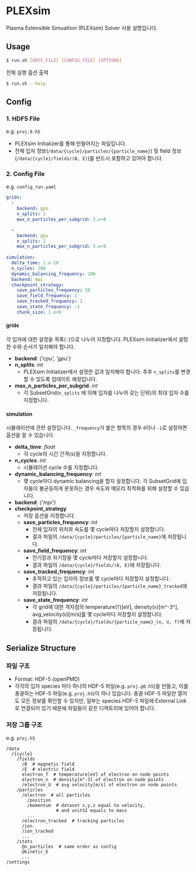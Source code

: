 # PLEXsim

Plasma Extensible Simualtion (PLEXsim) Solver 사용 설명입니다.


## Usage

```bash
$ run.sh [HDF5_FILE] [CONFIG_FILE] [OPTIONS]
```

전체 실행 옵션 출력
```sh
$ run.sh --help
```


## Config
### 1. HDF5 File

e.g. `proj.0.h5`

- PLEXsim Initializer를 통해 만들어지는 파일입니다.
- 전체 입자 정보(`/data/{cycle}/particles/{particle_name}`) 및 field 정보 (`/data/{cycle}/fields/(B, E)`)를 반드시 포함하고 있어야 합니다.


### 2. Config File

e.g. `config_run.yaml`

```yaml
grids:
  -
    backend: gpu
    n_splits: 2
    max_n_particles_per_subgrid: 3.e+8

  -
    backend: gpu
    n_splits: 2
    max_n_particles_per_subgrid: 3.e+8
    
simulation:
  delta_time: 1.e-10
  n_cycles: 200
  dynamic_balancing_frequency: 100
  backend: mpi
  checkpoint_strategy:
    save_particles_frequency: 20
    save_field_frequency: 1
    save_tracked_frequency: 1
    save_state_frequency: -1
    chunk_size: 1.e+6
```

#### grids
각 입자에 대한 설정을 목록(`-`)으로 나누어 지정합니다. PLEXsim Initializer에서 설정한 수와 순서가 일치해야 합니다.

- **backend**: _{'cpu', 'gpu'}_
- **n_splits**: _int_
  - PLEXsim Initializer에서 설정한 값과 일치해야 합니다. 추후 `n_splits`를 변경할 수 있도록 업데이트 예정입니다.
- **max_n_particles_per_subgrid**: _int_
  - 각 SubsetGrid(`n_splits` 에 의해 입자를 나누어 갖는 단위)의 최대 입자 수를 지정합니다.

#### simulation
시뮬레이션에 관련 설정입니다. `_frequency`가 붙은 항목의 경우 `0`이나 `-1`로 설정하면 옵션을 끌 수 있습니다.

- **delta_time**: _float_
  - 각 cycle의 시간 간격(s)을 지정합니다.
- **n_cycles**: _int_
  - 시뮬레이션 cycle 수를 지정합니다.
- **dynamic_balancing_frequency**: _int_
  - 몇 cycle마다 dynamic balancing을 할지 설정합니다. 각 SubsetGrid에 입자들이 불균등하게 분포하는 경우 속도와 메모리 최적화를 위해 설정할 수 있습니다.
- **backend**: _{'mpi'}_
- **checkpoint_strategy**
  - 저장 옵션을 지정합니다.
  - **save_particles_frequency**: _int_
    - 전체 입자의 위치와 속도를 몇 cycle마다 저장할지 설정합니다.
    - 결과 파일의 `/data/{cycle}/particles/{particle_name}`에 저장됩니다.
  - **save_field_frequency**: _int_
    - 전기장과 자기장을 몇 cycle마다 저장할지 설정합니다.
    - 결과 파일의 `/data/{cycle}/fields/(B, E)`에 저장됩니다.
  - **save_tracked_frequency**: _int_
    - 추적하고 있는 입자의 정보를 몇 cycle마다 저장할지 설정합니다.
    - 결과 파일의 `/data/{cycle}/particles/{particle_name}_tracked`에 저장됩니다.
  - **save_state_frequency**: _int_
    - 각 grid에 대한 격자점의 temperature(`T`)[eV], density(`n`)[m^-3^], avg_velocity(`U`)[m/s]를 몇 cycle마다 저장할지 설정합니다.
    - 결과 파일의 `/data/{cycle}/fields/{particle_name}_(n, U, T)`에 저장됩니다.


## Serialize Structure

### 파일 구조

- Format: HDF-5 (openPMD)
- 각각의 입자 species 마다 하나의 HDF-5 파일(e.g. `proj.g0.h5`)을 만들고, 이를 총괄하는 HDF-5 파일(e.g. `proj.h5`)이 하나 있습니다. 총괄 HDF-5 파일만 열어도 모든 정보를 확인할 수 있지만, 일부는 species HDF-5 파일에 External Link로 연결되어 있기 때문에 파일들이 같은 디렉토리에 있어야 합니다.

### 저장 그룹 구조

e.g. `proj.h5`
```
/data
  /{cycle}
    /fields
      /B  # magnetic field
      /E  # electric field
      electron_T  # temperature[eV] of electron on node points
      electron_n  # density[m^-3] of electron on node points
      /electron_U  # avg velocity[m/s] of electron on node points
    /particles
      /electron  # all particles
        /position
        /momentum  # dataset x,y,z equal to velocity,
                   # and unitSI equals to mass
        ...
      /electron_tracked  # tracking particles
      /ion
      /ion_tracked
      ...
    /stats
      @n_particles  # same order as config
      @kinetic_E
      ...
/settings
```
